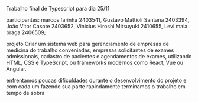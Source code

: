 Trabalho final de Typescript para dia 25/11 

participantes:
marcos farinha 2403541,
Gustavo Mattioli Santana 2403394,
João Vitor Casote 2403652,
Vinicius Hiroshi Mitsuyuki 2410655,
Levi maia braga 2406509;

projeto
Criar um sistema web para gerenciamento de empresas de medicina do trabalho conveniadas,
empresas solicitantes de exames admissionais, cadastro de pacientes e agendamentos de exames,
utilizando HTML, CSS e TypeScript, ou frameworks modernos como React, Vue ou Angular.

enfrentamos poucas dificuldades durante o desenvolvimento do projeto
e com cada um fazendo sua parte rapindamente terminamos o trabalho
cm tempo de sobra
